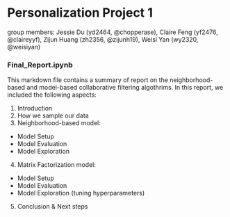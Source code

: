 # Personalization Project 1

group members: Jessie Du (yd2464, @chopperase), Claire Feng (yf2476, @claireyyf), Zijun Huang (zh2356, @zijunh19), Weisi Yan (wy2320, @weisiyan)

### Final_Report.ipynb

This markdown file contains a summary of report on the neighborhood-based and model-based collaborative filtering algothrims. In this report, we included the following aspects:
 
  1. Introduction
  2. How we sample our data
  3. Neighborhood-based model:
  - Model Setup
  - Model Evaluation
  - Model Exploration
  4. Matrix Factorization model:
  - Model Setup
  - Model Evaluation
  - Model Exploration (tuning hyperparameters)
  5. Conclusion & Next steps
